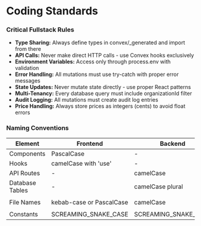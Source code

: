 # Coding Standards

### Critical Fullstack Rules
- **Type Sharing:** Always define types in convex/_generated and import from there
- **API Calls:** Never make direct HTTP calls - use Convex hooks exclusively
- **Environment Variables:** Access only through process.env with validation
- **Error Handling:** All mutations must use try-catch with proper error messages
- **State Updates:** Never mutate state directly - use proper React patterns
- **Multi-Tenancy:** Every database query must include organizationId filter
- **Audit Logging:** All mutations must create audit log entries
- **Price Handling:** Always store prices as integers (cents) to avoid float errors

### Naming Conventions

| Element | Frontend | Backend | Example |
|---------|----------|---------|---------|
| Components | PascalCase | - | `OrderBuilder.tsx` |
| Hooks | camelCase with 'use' | - | `useOrders.ts` |
| API Routes | - | camelCase | `createOrder` |
| Database Tables | - | camelCase plural | `organizations` |
| File Names | kebab-case or PascalCase | camelCase | `order-builder.tsx` |
| Constants | SCREAMING_SNAKE_CASE | SCREAMING_SNAKE_CASE | `MAX_ITEMS` |
